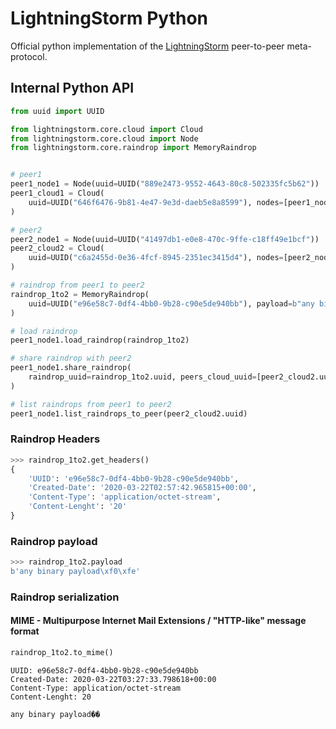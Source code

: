 # LightningStorm Python

Official python implementation of the [LightningStorm](https://github.com/lightningstorm-project/lightningstorm) peer-to-peer meta-protocol.

## Internal Python API

```python
from uuid import UUID

from lightningstorm.core.cloud import Cloud
from lightningstorm.core.cloud import Node
from lightningstorm.core.raindrop import MemoryRaindrop


# peer1
peer1_node1 = Node(uuid=UUID("889e2473-9552-4643-80c8-502335fc5b62"))
peer1_cloud1 = Cloud(
    uuid=UUID("646f6476-9b81-4e47-9e3d-daeb5e8a8599"), nodes=[peer1_node1]
)

# peer2
peer2_node1 = Node(uuid=UUID("41497db1-e0e8-470c-9ffe-c18ff49e1bcf"))
peer2_cloud2 = Cloud(
    uuid=UUID("c6a2455d-0e36-4fcf-8945-2351ec3415d4"), nodes=[peer2_node1]
)

# raindrop from peer1 to peer2
raindrop_1to2 = MemoryRaindrop(
    uuid=UUID("e96e58c7-0df4-4bb0-9b28-c90e5de940bb"), payload=b"any binary payload\xF0\xFE"
)

# load raindrop
peer1_node1.load_raindrop(raindrop_1to2)

# share raindrop with peer2
peer1_node1.share_raindrop(
    raindrop_uuid=raindrop_1to2.uuid, peers_cloud_uuid=[peer2_cloud2.uuid]
)

# list raindrops from peer1 to peer2
peer1_node1.list_raindrops_to_peer(peer2_cloud2.uuid)
```

### Raindrop Headers

```python
>>> raindrop_1to2.get_headers()
{
    'UUID': 'e96e58c7-0df4-4bb0-9b28-c90e5de940bb',
    'Created-Date': '2020-03-22T02:57:42.965815+00:00',
    'Content-Type': 'application/octet-stream',
    'Content-Lenght': '20'
}
```

### Raindrop payload

```python
>>> raindrop_1to2.payload
b'any binary payload\xf0\xfe'
```

### Raindrop serialization

#### MIME - Multipurpose Internet Mail Extensions / "HTTP-like" message format

```python
raindrop_1to2.to_mime()
```
```HTTP
UUID: e96e58c7-0df4-4bb0-9b28-c90e5de940bb
Created-Date: 2020-03-22T03:27:33.798618+00:00
Content-Type: application/octet-stream
Content-Lenght: 20

any binary payload��
```
